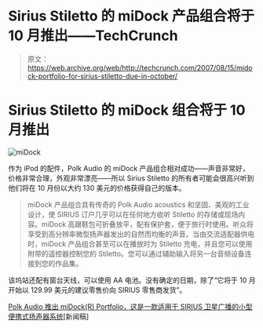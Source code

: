 # Sirius Stiletto 的 miDock 产品组合将于 10 月推出——TechCrunch

> 原文：<https://web.archive.org/web/http://techcrunch.com/2007/08/15/midock-portfolio-for-sirius-stiletto-due-in-october/>

# Sirius Stiletto 的 miDock 组合将于 10 月推出

![miDock](img/03992a6213258d2f0d1f79d58a3c1f51.png)

作为 iPod 的配件，Polk Audio 的 miDock 产品组合相对成功——声音非常好，价格非常合理，外观非常漂亮——所以 Sirius Stiletto 的所有者可能会很高兴听到他们将在 10 月份以大约 130 美元的价格获得自己的版本。

> miDock 产品组合具有传奇的 Polk Audio acoustics 和坚固、美观的工业设计，使 SIRIUS 订户几乎可以在任何地方收听 Stiletto 的存储或现场内容。miDock 高跟鞋包可折叠放平，配有保护套，便于旅行时使用。听众将享受到高分辨率微型扬声器发出的自然而均衡的声音。当由交流适配器供电时，miDock 产品组合甚至可以在播放时为 Stiletto 充电，并且您可以使用附带的遥控器控制您的 Stiletto。您可以通过辅助输入将另一台音频设备连接到您的作品集。

该坞站还配有窗台天线，可以使用 AA 电池。没有确定的日期，除了“它将于 10 月开始以 129.99 美元的建议零售价向 SIRIUS 零售商发货”。

[Polk Audio 推出 miDock(R) Portfolio，这是一款适用于 SIRIUS 卫星广播的小型便携式扬声器系统](https://web.archive.org/web/20210116003056/http://www.prnewswire.com/cgi-bin/stories.pl?ACCT=104&STORY=/www/story/08-15-2007/0004646249&EDATE=)[新闻稿]